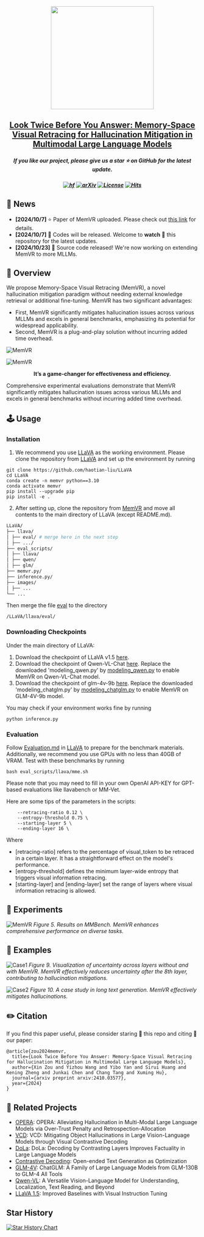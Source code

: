 <div align=center>
<img src="assets/memvrlogo.png" width="270px">
</div>

<h2 align="center"> <a href="https://arxiv.org/abs/2410.03577">Look Twice Before You Answer: Memory-Space Visual Retracing for Hallucination Mitigation in Multimodal Large Language Models
  
</a></h2>
<h5 align="center"> If you like our project, please give us a star ⭐ on GitHub for the latest update.</h5>

<h5 align=center>

[![hf](https://img.shields.io/badge/🤗-Hugging%20Face-blue.svg)](https://huggingface.co/)
[![arXiv](https://img.shields.io/badge/Arxiv-2311.08046-b31b1b.svg?logo=arXiv)](https://arxiv.org/abs/2410.03577)
[![License](https://img.shields.io/badge/Code%20License-Apache2.0-yellow)](https://github.com/PKU-YuanGroup/Chat-UniVi/blob/main/LICENSE)
[![Hits](https://hits.seeyoufarm.com/api/count/incr/badge.svg?url=https%3A%2F%2Fgithub.com%2F1zhou-Wang%2FMemVR&count_bg=%2379C83D&title_bg=%23555555&icon=&icon_color=%23E7E7E7&title=Visitor&edge_flat=false)](https://hits.seeyoufarm.com)      
</h5>

## 📣 News
* **[2024/10/7]** ⭐️ Paper of MemVR uploaded. Please check out [this link](https://arxiv.org/abs/2410.03577) for details.
* **[2024/10/7]**  🚀 Codes will be released. Welcome to **watch** 👀 this repository for the latest updates.
* **[2024/10/23]**  🚀 Source code released! We're now working on extending MemVR to more MLLMs.

## 🎯 Overview
We propose Memory-Space Visual Retracing (MemVR), a novel hallucination mitigation paradigm without needing external knowledge retrieval or additional fine-tuning. MemVR has two significant advantages:
* First, MemVR significantly mitigates hallucination issues across various MLLMs and excels in general benchmarks, emphasizing its potential for widespread applicability.
* Second, MemVR is a plug-and-play solution without incurring added time overhead.

![MemVR](assets/compared.png)

![MemVR](assets/bigfig.png)

<div align="center">
<strong>It’s a game-changer for effectiveness and efficiency.</strong>
</div>

Comprehensive experimental evaluations demonstrate that MemVR significantly mitigates hallucination issues across various MLLMs and excels in general benchmarks without incurring added time overhead.

## 🕹️ Usage

### Installation

1. We recommend you use [LLaVA](https://github.com/haotian-liu/LLaVA) as the working environment. Please clone the repository from [LLaVA](https://github.com/haotian-liu/LLaVA) and set up the environment by running
```
git clone https://github.com/haotian-liu/LLaVA
cd LLaVA
conda create -n memvr python==3.10
conda activate memvr
pip install --upgrade pip
pip install -e .
```
2. After setting up, clone the repository from [MemVR](https://github.com/1zhou-Wang/MemVR) and move all contents to the main directory of LLaVA (except README.md).
```bash
LLaVA/
├── llava/
│ ├── eval/ # merge here in the next step
│ ├── .../
├── eval_scripts/
│ ├── llava/
│ ├── qwen/
│ ├── glm/
├── memvr.py/
├── inference.py/
├── images/
│ ├── ...
└── ...
```
Then merge the file [eval](https://github.com/1zhou-Wang/MemVR/tree/main/eval) to the directory 
```
/LLaVA/llava/eval/
```

### Downloading Checkpoints
Under the main directory of LLaVA:
1. Download the checkpoint of LLaVA v1.5 [here](https://huggingface.co/liuhaotian/llava-v1.5-7b).
2. Download the checkpoint of Qwen-VL-Chat [here](https://huggingface.co/Qwen/Qwen-VL-Chat). Replace the downloaded 'modeling_qwen.py' by [modeling_qwen.py](https://github.com/1zhou-Wang/MemVR/blob/main/modeling/modeling_qwen.py) to enable MemVR on Qwen-VL-Chat model.
3. Download the checkpoint of glm-4v-9b [here](https://huggingface.co/THUDM/glm-4v-9b). Replace the downloaded 'modeling_chatglm.py' by [modeling_chatglm.py](https://github.com/1zhou-Wang/MemVR/blob/main/modeling/modeling_chatglm.py) to enable MemVR on GLM-4V-9b model.

You may check if your environment works fine by running
```
python inference.py
```

### Evaluation
Follow [Evaluation.md](https://github.com/haotian-liu/LLaVA/blob/main/docs/Evaluation.md) in [LLaVA](https://github.com/haotian-liu/LLaVA) to prepare for the benchmark materials. Additionally, we recommend you use GPUs with no less than 40GB of VRAM.
Test with these benchmarks by running
```
bash eval_scripts/llava/mme.sh 
```
Please note that you may need to fill in your own OpenAI API-KEY for GPT-based evaluations like llavabench or MM-Vet.

Here are some tips of the parameters in the scripts:
```
    --retracing-ratio 0.12 \
    --entropy-threshold 0.75 \
    --starting-layer 5 \
    --ending-layer 16 \
```
Where 
* [retracing-ratio] refers to the percentage of visual_token to be retraced in a certain layer. It has a straightforward effect on the model's performance.
* [entropy-threshold] defines the minimum layer-wide entropy that triggers visual information retracing.
* [starting-layer] and [ending-layer] set the range of layers where visual information retracing is allowed.


## 🏅 Experiments
![MemVR](assets/mmbench.png)
*Figure 5. Results on MMBench. MemVR enhances comprehensive performance on diverse tasks.*

## 📌 Examples
![Case1](assets/caseA.png)
*Figure 9. Visualization of uncertainty across layers without and with MemVR. MemVR effectively reduces uncertainty after the 8th layer, contributing to hallucination mitigations.*

![Case2](assets/longcase.png)
*Figure 10. A case study in long text generation. MemVR effectively mitigates hallucinations.*

## ✏️ Citation
If you find this paper useful, please consider staring 🌟 this repo and citing 📑 our paper:
```
@article{zou2024memvr,
  title={Look Twice Before You Answer: Memory-Space Visual Retracing for Hallucination Mitigation in Multimodal Large Language Models}, 
  author={Xin Zou and Yizhou Wang and Yibo Yan and Sirui Huang and Kening Zheng and Junkai Chen and Chang Tang and Xuming Hu},
  journal={arxiv preprint arxiv:2410.03577},
  year={2024}
}
```
## 📝 Related Projects
- [OPERA](https://github.com/shikiw/OPERA): OPERA: Alleviating Hallucination in Multi-Modal Large Language Models via Over-Trust Penalty and Retrospection-Allocation
- [VCD](https://github.com/XiangLi1999/ContrastiveDecoding): VCD: Mitigating Object Hallucinations in Large Vision-Language Models through Visual Contrastive Decoding
- [DoLa](https://github.com/voidism/DoLa): DoLa: Decoding by Contrasting Layers Improves Factuality in Large Language Models
- [Contrastive Decoding](https://github.com/XiangLi1999/ContrastiveDecoding): Open-ended Text Generation as Optimization
- [GLM-4V](https://github.com/THUDM/GLM-4): ChatGLM: A Family of Large Language Models from GLM-130B to GLM-4 All Tools
- [Qwen-VL](https://github.com/QwenLM/Qwen-VL): A Versatile Vision-Language Model for Understanding, Localization, Text Reading, and Beyond
- [LLaVA 1.5](https://github.com/haotian-liu/LLaVA): Improved Baselines with Visual Instruction Tuning

## Star History

[![Star History Chart](https://api.star-history.com/svg?repos=1zhou-Wang/MemVR&type=Date)](https://star-history.com/#1zhou-Wang/MemVR&Date)
